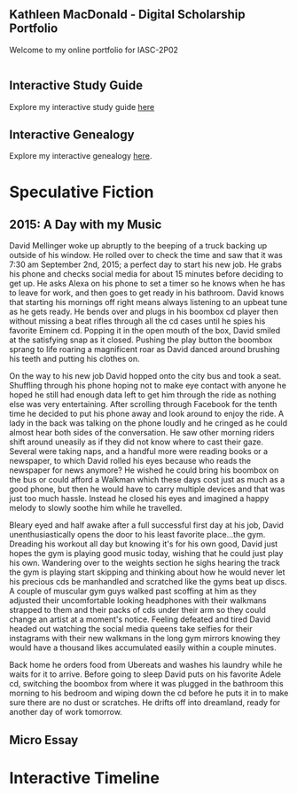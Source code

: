 ## Kathleen MacDonald - Digital Scholarship Portfolio

Welcome to my online portfolio for IASC-2P02


![]()


## Interactive Study Guide

Explore my interactive study guide [here](InteractiveStudyGuide.html)

## Interactive Genealogy

Explore my interactive genealogy [here]().

# Speculative Fiction

## 2015: A Day with my Music

David Mellinger woke up abruptly to the beeping of a truck backing up outside of his window. He rolled over to check the time and saw that it was 7:30 am September 2nd, 2015; a perfect day to start his new job. He grabs his phone and checks social media for about 15 minutes before deciding to get up. He asks Alexa on his phone to set a timer so he knows when he has to leave for work, and then goes to get ready in his bathroom. David knows that starting his mornings off right means always listening to an upbeat tune as he gets ready. He bends over and plugs in his boombox cd player then without missing a beat rifles through all the cd cases until he spies his favorite Eminem cd. Popping it in the open mouth of the box, David smiled at the satisfying snap as it closed. Pushing the play button the boombox sprang to life roaring a magnificent roar as David danced around brushing his teeth and putting his clothes on.

On the way to his new job David hopped onto the city bus and took a seat. Shuffling through his phone hoping not to make eye contact with anyone he hoped he still had enough data left to get him through the ride as nothing else was very entertaining. After scrolling through Facebook for the tenth time he decided to put his phone away and look around to enjoy the ride. A lady in the back was talking on the phone loudly and he cringed as he could almost hear both sides of the conversation. He saw other morning riders shift around uneasily as if they did not know where to cast their gaze. Several were taking naps, and a handful more were reading books or a newspaper, to which David rolled his eyes because who reads the newspaper for news anymore? He wished he could bring his boombox on the bus or could afford a Walkman which these days cost just as much as a good phone, but then he would have to carry multiple devices and that was just too much hassle. Instead he closed his eyes and imagined a happy melody to slowly soothe him while he travelled.

Bleary eyed and half awake after a full successful first day at his job, David unenthusiastically opens the door to his least favorite place...the gym. Dreading his workout all day but knowing it's for his own good, David just hopes the gym is playing good music today, wishing that he could just play his own. Wandering over to the weights section he sighs hearing the track the gym is playing start skipping and thinking about how he would never let his precious cds be manhandled and scratched like the gyms beat up discs. A couple of muscular gym guys walked past scoffing at him as they adjusted their uncomfortable looking headphones with their walkmans strapped to them and their packs of cds under their arm so they could change an artist at a moment's notice. Feeling defeated and tired David headed out watching the social media queens take selfies for their instagrams with their new walkmans in the long gym mirrors knowing they would have a thousand likes accumulated easily within a couple minutes.

Back home he orders food from Ubereats and washes his laundry while he waits for it to arrive. Before going to sleep David puts on his favorite Adele cd, switching the boombox from where it was plugged in the bathroom this morning to his bedroom and wiping down the cd before he puts it in to make sure there are no dust or scratches. He drifts off into dreamland, ready for another day of work tomorrow. 


## Micro Essay


# Interactive Timeline


